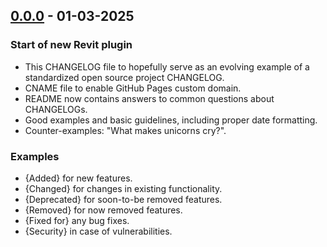 ## [0.0.0] - 01-03-2025

### Start of new Revit plugin

- This CHANGELOG file to hopefully serve as an evolving example of a
  standardized open source project CHANGELOG.
- CNAME file to enable GitHub Pages custom domain.
- README now contains answers to common questions about CHANGELOGs.
- Good examples and basic guidelines, including proper date formatting.
- Counter-examples: "What makes unicorns cry?".

### Examples
- {Added} for new features. 
- {Changed} for changes in existing functionality.
- {Deprecated} for soon-to-be removed features.
- {Removed} for now removed features.
- {Fixed for} any bug fixes.
- {Security} in case of vulnerabilities.

[unreleased]: https://github.com/olivierlacan/keep-a-changelog/compare/v1.1.1...HEAD~~~~
[0.0.1]: https://github.com/olivierlacan/keep-a-changelog/compare/v0.0.1...v0.0.2
[0.0.0]: https://github.com/olivierlacan/keep-a-changelog/releases/tag/v0.0.1